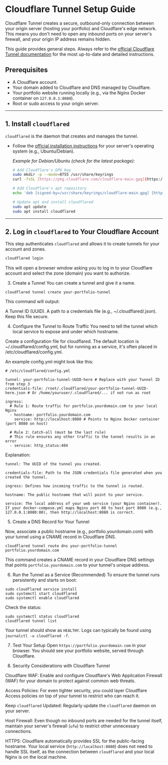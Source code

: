 # Cloudflare Tunnel Setup Guide

Cloudflare Tunnel creates a secure, outbound-only connection between your origin server (hosting your portfolio) and Cloudflare's edge network. This means you don't need to open any inbound ports on your server's firewall, and your origin IP address remains hidden.

This guide provides general steps. Always refer to the [official Cloudflare Tunnel documentation](https://developers.cloudflare.com/cloudflare-one/connections/connect-apps/) for the most up-to-date and detailed instructions.

## Prerequisites

* A Cloudflare account.
* Your domain added to Cloudflare and DNS managed by Cloudflare.
* Your portfolio website running locally (e.g., via the Nginx Docker container on `127.0.0.1:8080`).
* Root or sudo access to your origin server.

---

## 1. Install `cloudflared`

`cloudflared` is the daemon that creates and manages the tunnel.

* Follow the [official installation instructions](https://developers.cloudflare.com/cloudflare-one/connections/connect-apps/install-and-setup/installation/) for your server's operating system (e.g., Ubuntu/Debian).

    *Example for Debian/Ubuntu (check for the latest package):*
    ```bash
    # Add Cloudflare's GPG key
    sudo mkdir -p --mode=0755 /usr/share/keyrings
    curl -fsSL [https://pkg.cloudflare.com/cloudflare-main.gpg](https://pkg.cloudflare.com/cloudflare-main.gpg) | sudo tee /usr/share/keyrings/cloudflare-main.gpg > /dev/null

    # Add Cloudflare's apt repository
    echo 'deb [signed-by=/usr/share/keyrings/cloudflare-main.gpg] [https://pkg.cloudflare.com/cloudflared](https://pkg.cloudflare.com/cloudflared) $(lsb_release -cs) main' | sudo tee /etc/apt/sources.list.d/cloudflared.list

    # Update apt and install cloudflared
    sudo apt update
    sudo apt install cloudflared
    ```

---

## 2. Log in `cloudflared` to Your Cloudflare Account

This step authenticates `cloudflared` and allows it to create tunnels for your account and zones.

```bash
cloudflared login
```

This will open a browser window asking you to log in to your Cloudflare account and select the zone (domain) you want to authorize.


3. Create a Tunnel
You can create a tunnel and give it a name.

```
cloudflared tunnel create your-portfolio-tunnel
```

This command will output:

A Tunnel ID (UUID).
A path to a credentials file (e.g., ~/.cloudflared/<Tunnel-ID>.json). Keep this file secure.



4. Configure the Tunnel to Route Traffic
You need to tell the tunnel which local service to expose and under which hostname.

Create a configuration file for cloudflared. The default location is ~/.cloudflared/config.yml, but for running as a service, it's often placed in /etc/cloudflared/config.yml.

An example config.yml might look like this:

```
# /etc/cloudflared/config.yml

tunnel: your-portfolio-tunnel-UUID-here # Replace with your Tunnel ID from step 3
credentials-file: /root/.cloudflared/your-portfolio-tunnel-UUID-here.json # Or /home/youruser/.cloudflared/... if not run as root

ingress:
  # Rule 1: Route traffic for portfolio.yourdomain.com to your local Nginx
  - hostname: portfolio.yourdomain.com
    service: http://localhost:8080 # Points to Nginx Docker container (port 8080 on host)

  # Rule 2: Catch-all (must be the last rule)
  # This rule ensures any other traffic to the tunnel results in an error
  - service: http_status:404
```

Explanation:

    tunnel: The UUID of the tunnel you created.

    credentials-file: Path to the JSON credentials file generated when you created the tunnel.

    ingress: Defines how incoming traffic to the tunnel is routed.

    hostname: The public hostname that will point to your service.

    service: The local address of your web service (your Nginx container). If your docker-compose.yml maps Nginx port 80 to host port 8080 (e.g., 127.0.0.1:8080:80), then http://localhost:8080 is correct.

5. Create a DNS Record for Your Tunnel

Now, associate a public hostname (e.g., portfolio.yourdomain.com) with your tunnel using a CNAME record in Cloudflare DNS.

```
cloudflared tunnel route dns your-portfolio-tunnel portfolio.yourdomain.com
```
This command creates a CNAME record in your Cloudflare DNS settings that points ```portfolio.yourdomain.com``` to your tunnel's unique address.

6. Run the Tunnel as a Service (Recommended)
To ensure the tunnel runs persistently and starts on boot:

```
sudo cloudflared service install
sudo systemctl start cloudflared
sudo systemctl enable cloudflared
```

Check the status:

```
sudo systemctl status cloudflared
cloudflared tunnel list
```

Your tunnel should show as ```HEALTHY```. Logs can typically be found using ```journalctl -u cloudflared -f```.



7. Test Your Setup
Open ```https://portfolio.yourdomain.com``` in your browser. You should see your portfolio website, served through Cloudflare.


8. Security Considerations with Cloudflare Tunnel

Cloudflare WAF: Enable and configure Cloudflare's Web Application Firewall (WAF) for your domain to protect against common web threats.

Access Policies: For even tighter security, you could layer Cloudflare Access policies on top of your tunnel to restrict who can reach it.

Keep ```cloudflared``` Updated: Regularly update the ```cloudflared``` daemon on your server.

Host Firewall: Even though no inbound ports are needed for the tunnel itself, maintain your server's firewall (```ufw```) to restrict other unnecessary connections.

HTTPS: Cloudflare automatically provides SSL for the public-facing hostname. Your local service (```http://localhost:8080```) does not need to handle SSL itself, as the connection between ```cloudflared``` and your local Nginx is on the local machine.